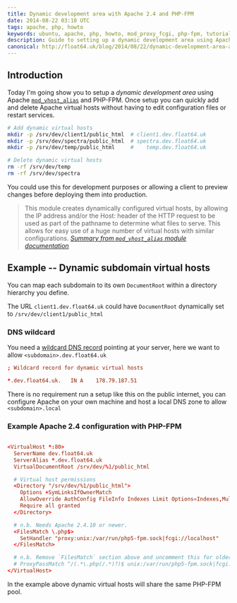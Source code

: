 ```yaml
---
title: Dynamic development area with Apache 2.4 and PHP-FPM
date: 2014-08-22 03:10 UTC
tags: apache, php, howto
keywords: ubuntu, apache, php, howto, mod_proxy_fcgi, php-fpm, tutorial
description: Guide to setting up a dynamic development area using Apache mod_vhost_alias and PHP-FPM.
canonical: http://float64.uk/blog/2014/08/22/dynamic-development-area-apache-php-fpm/
---
```


## Introduction

Today I'm going show you to setup a _dynamic development area_
using Apache [`mod_vhost_alias`][mod_vhost_alias] and PHP-FPM.
Once setup you can quickly add and delete Apache virtual hosts
without having to edit configuration files or restart services.

~~~ bash
# Add dynamic virtual hosts
mkdir -p /srv/dev/client1/public_html  # client1.dev.float64.uk
mkdir -p /srv/dev/spectra/public_html  # spectra.dev.float64.uk
mkdir -p /srv/dev/temp/public_html     #    temp.dev.float64.uk

# Delete dynamic virtual hosts
rm -rf /srv/dev/temp
rm -rf /srv/dev/spectra
~~~

You could use this for development purposes or allowing a client to preview
changes before deploying them into production.

> This module creates dynamically configured virtual hosts, by allowing the
> IP address and/or the Host: header of the HTTP request to be used as part
> of the pathname to determine what files to serve. This allows for easy use of
> a huge number of virtual hosts with similar configurations.
> <cite>[Summary from `mod_vhost_alias` module documentation][mod_vhost_alias]</cite>

## Example -- Dynamic subdomain virtual hosts

You can map each subdomain to its own `DocumentRoot` within a directory
hierarchy you define.

The URL `client1.dev.float64.uk` could have
`DocumentRoot` dynamically set to `/srv/dev/client1/public_html`

### DNS wildcard

You need a [wildcard DNS record][wildcard] pointing at your server, here we want
to allow `<subdomain>.dev.float64.uk`

~~~ conf
; Wildcard record for dynamic virtual hosts 

*.dev.float64.uk.   IN A    178.79.187.51
~~~

There is no requirement run a setup like this on the public internet, you can
configure Apache on your own machine and host a local DNS zone to allow `<subdomain>.local`

### Example Apache 2.4 configuration with PHP-FPM

~~~ conf

<VirtualHost *:80>
  ServerName dev.float64.uk
  ServerAlias *.dev.float64.uk
  VirtualDocumentRoot /srv/dev/%1/public_html

  # Virtual host permissions
  <Directory "/srv/dev/%1/public_html">
    Options +SymLinksIfOwnerMatch
    AllowOverride AuthConfig FileInfo Indexes Limit Options=Indexes,MultiViews
    Require all granted
  </Directory>

  # n.b. Needs Apache 2.4.10 or newer.
  <FilesMatch \.php$>
    SetHandler "proxy:unix:/var/run/php5-fpm.sock|fcgi://localhost"
  </FilesMatch>

  # n.b. Remove `FilesMatch` section above and uncomment this for older Apache.
  # ProxyPassMatch ^/(.*\.php(/.*)?)$ unix:/var/run/php5-fpm.sock|fcgi://./srv/dev/%1/public_html/$1
</VirtualHost>
~~~

In the example above dynamic virtual hosts will share the same PHP-FPM pool.

[mod_vhost_alias]:http://httpd.apache.org/docs/2.4/mod/mod_vhost_alias.html
[VirtualDocumentRoot]: http://httpd.apache.org/docs/2.4/mod/mod_vhost_alias.html#virtualdocumentroot
[wildcard]: http://en.wikipedia.org/wiki/Wildcard_DNS_record
